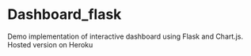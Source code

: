 # Dashboard_flask

Demo implementation of interactive dashboard using Flask and Chart.js.
Hosted version on Heroku
